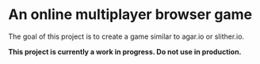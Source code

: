 # An online multiplayer browser game

The goal of this project is to create a game similar to agar.io or slither.io.

**This project is currently a work in progress. Do not use in production.**
